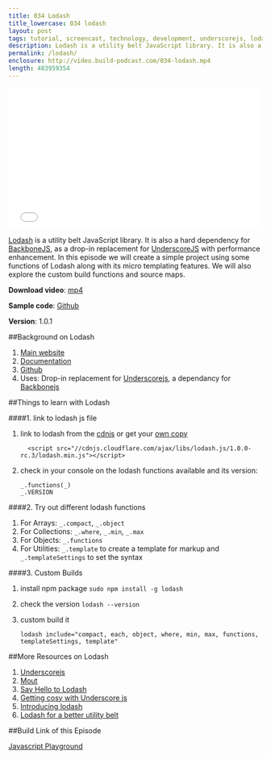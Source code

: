 ```yaml
---
title: 034 Lodash
title_lowercase: 034 lodash
layout: post
tags: tutorial, screencast, technology, development, underscorejs, lodash, utility, javascript
description: Lodash is a utility belt JavaScript library. It is also a hard dependency for BackboneJS, as a drop-in replacement for UnderscoreJS with performance enhancement. In this episode we will create a simple project using some functions of Lodash along with its micro templating features. We will also explore the custom build functions and source maps.
permalink: /lodash/
enclosure: http://video.build-podcast.com/034-lodash.mp4
length: 483959354
---
```


<div id="video"><iframe src="//player.vimeo.com/video/60216668" width="500" height="281" frameborder="0" webkitallowfullscreen mozallowfullscreen allowfullscreen></iframe></div>

[Lodash](http://lodash.com/) is a utility belt JavaScript library. It is also a hard dependency for [BackboneJS](http://backbonejs.org/), as a drop-in replacement for [UnderscoreJS](http://underscorejs.org/) with performance enhancement. In this episode we will create a simple project using some functions of Lodash along with its micro templating features. We will also explore the custom build functions and source maps.

**Download video**: [mp4](http://video.build-podcast.com/034-lodash.mp4)

**Sample code**: [Github](https://github.com/sayanee/build-podcast/tree/master/034-lodash)

**Version**: 1.0.1

##Background on Lodash

1. [Main website](http://lodash.com/)
1. [Documentation](http://lodash.com/docs)
1. [Github](https://github.com/bestiejs/lodash/)
1. Uses: Drop-in replacement for [Underscorejs](http://underscorejs.org/), a dependancy for [Backbonejs](http://backbonejs.org/)


##Things to learn with Lodash

####1. link to lodash js file
1. link to lodash from the [cdnjs](http://cdnjs.com/) or get your [own copy](https://raw.github.com/bestiejs/lodash/v1.0.0/dist/lodash.min.js)

    ```
      <script src="//cdnjs.cloudflare.com/ajax/libs/lodash.js/1.0.0-rc.3/lodash.min.js"></script>

    ```
2. check in your console on the lodash functions available and its version:

    ```
    _.functions(_)
    _.VERSION

    ```

####2. Try out different lodash functions

1. For Arrays: `_.compact`, `_.object`
2. For Collections: `_.where`, `_.min`, `_.max`
3. For Objects: `_.functions`
4. For Utilities: `_.template` to create a template for markup and `_.templateSettings` to set the syntax

####3. Custom Builds

1. install npm package `sudo npm install -g lodash`
2. check the version `lodash --version`
3. custom build it

    ```
    lodash include="compact, each, object, where, min, max, functions, templateSettings, template"
    ```

##More Resources on Lodash

1. [Underscorejs](http://underscorejs.org/)
2. [Mout](http://moutjs.com/)
3. [Say Hello to Lodash](http://kitcambridge.be/blog/say-hello-to-lo-dash/)
4. [Getting cosy with Underscore js](http://net.tutsplus.com/tutorials/javascript-ajax/getting-cozy-with-underscore-js/)
5. [Introducing lodash](https://vimeo.com/44154599)
6. [Lodash for a better utility belt](http://www.youtube.com/watch?v=dpPy4f_SeEk)

##Build Link of this Episode

[Javascript Playground](http://www.javascriptplayground.com/blog)
